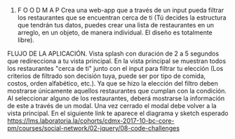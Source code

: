 1. F O O D M A P
Crea una web-app que a través de un input pueda filtrar los restaurantes que se encuentran cerca de ti (Tú decides la estructura que tendrán tus datos, puedes crear una lista de restaurantes en un arreglo, en un objeto, de manera individual. El diseño es totalmente libre).

FLUJO DE LA APLICACIÓN.
Vista splash con duración de 2 a 5 segundos que redirecciona a tu vista principal.
En la vista principal se muestran todos los restaurantes "cerca de ti" junto con el input para filtrar tu elección (Los criterios de filtrado son decisión tuya, puede ser por tipo de comida, costos, orden alfabético, etc.).
Ya que se hizo la elección del filtro deben mostrarse únicamente aquellos restaurantes que cumplan con la condición.
Al seleccionar alguno de los restaurantes, deberá mostrarse la información de este a través de un modal.
Una vez cerrado el modal debe volver a la vista principal.
En el siguiente link te aparece el diagrama y sketch esperado
https://lms.laboratoria.la/cohorts/cdmx-2017-10-bc-core-pm/courses/social-network/02-jquery/08-code-challenges
